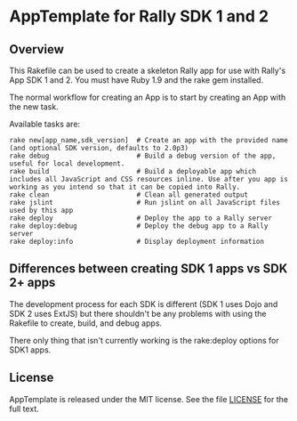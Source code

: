 AppTemplate for Rally SDK 1 and 2
=========================

## Overview

This Rakefile can be used to create a skeleton Rally app for use with Rally's App SDK 1 and 2.  You must have Ruby 1.9 and the rake gem installed.

The normal workflow for creating an App is to start by creating an App with the new task.

Available tasks are:

    rake new[app_name,sdk_version]  # Create an app with the provided name (and optional SDK version, defaults to 2.0p3)
    rake debug                      # Build a debug version of the app, useful for local development. 
    rake build                      # Build a deployable app which includes all JavaScript and CSS resources inline. Use after you app is working as you intend so that it can be copied into Rally.
    rake clean                      # Clean all generated output
    rake jslint                     # Run jslint on all JavaScript files used by this app
    rake deploy                     # Deploy the app to a Rally server
    rake deploy:debug               # Deploy the debug app to a Rally server
    rake deploy:info                # Display deployment information
    

## Differences between creating SDK 1 apps vs SDK 2+ apps

The development process for each SDK is different (SDK 1 uses Dojo and SDK 2 uses ExtJS) but there shouldn't be any problems with using the Rakefile to create, build, and debug apps.

There only thing that isn't currently working is the rake:deploy options for SDK1 apps.

## License

AppTemplate is released under the MIT license.  See the file [LICENSE](https://raw.github.com/RallyApps/AppTemplate/master/LICENSE) for the full text.
